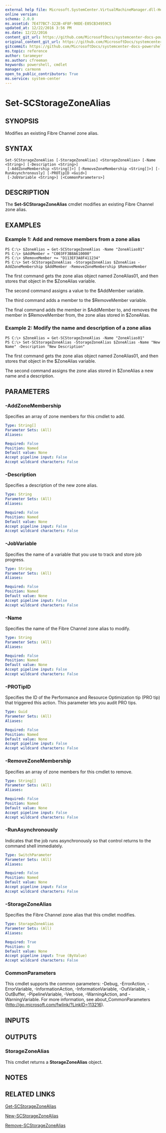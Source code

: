 ```yaml
---
external help file: Microsoft.SystemCenter.VirtualMachineManager.dll-Help.xml
online version: 
schema: 2.0.0
ms.assetid: 7E477BC7-322B-4F8F-90DE-E05CB34959C5
updated_at: 12/22/2016 3:56 PM
ms.date: 12/22/2016
content_git_url: https://github.com/MicrosoftDocs/systemcenter-docs-powershell/blob/master/systemcenter-cmdlets/SystemCenter2016/VirtualMachineManager/vlatest/Set-SCStorageZoneAlias.md
original_content_git_url: https://github.com/MicrosoftDocs/systemcenter-docs-powershell/blob/master/systemcenter-cmdlets/SystemCenter2016/VirtualMachineManager/vlatest/Set-SCStorageZoneAlias.md
gitcommit: https://github.com/MicrosoftDocs/systemcenter-docs-powershell/blob/96e5647587661652225fbdd2c797cd4d59d542bc/systemcenter-cmdlets/SystemCenter2016/VirtualMachineManager/vlatest/Set-SCStorageZoneAlias.md
ms.topic: reference
author: tarameyer
ms.author: cfreeman
keywords: powershell, cmdlet
manager: carmonm
open_to_public_contributors: True
ms.service: system-center
---
```


# Set-SCStorageZoneAlias

## SYNOPSIS
Modifies an existing Fibre Channel zone alias.

## SYNTAX

```
Set-SCStorageZoneAlias [-StorageZoneAlias] <StorageZoneAlias> [-Name <String>] [-Description <String>]
 [-AddZoneMembership <String[]>] [-RemoveZoneMembership <String[]>] [-RunAsynchronously] [-PROTipID <Guid>]
 [-JobVariable <String>] [<CommonParameters>]
```

## DESCRIPTION
The **Set-SCStorageZoneAlias** cmdlet modifies an existing Fibre Channel zone alias.

## EXAMPLES

### Example 1: Add and remove members from a zone alias
```
PS C:\> $ZoneAlias = Get-SCStorageZoneAlias -Name "ZoneAlias01"
PS C:\> $AddMember = "C003FF3B8A610000"
PS C:\> $RemoveMember += "D113EF3A8F411234"
PS C:\> Set-SCStorageZoneAlias -StorageZoneAlias $ZoneAlias -AddZoneMembership $AddMember -RemoveZoneMembership $RemoveMember
```

The first command gets the zone alias object named ZoneAlias01, and then stores that object in the $ZoneAlias variable.

The second command assigns a value to the $AddMember variable.

The third command adds a member to the $RemoveMember variable.

The final command adds the member in $AddMember to, and removes the member in $RemoveMember from, the zone alias stored in $ZoneAlias.

### Example 2: Modify the name and description of a zone alias
```
PS C:\> $ZoneAlias = Get-SCStorageZoneAlias -Name "ZoneAlias01"
PS C:\> Set-SCStorageZoneAlias -StorageZoneAlias $ZoneAlias -Name "New Name" -Description "New Description"
```

The first command gets the zone alias object named ZoneAlias01, and then stores that object in the $ZoneAlias variable.

The second command assigns the zone alias stored in $ZoneAlias a new name and a description.

## PARAMETERS

### -AddZoneMembership
Specifies an array of zone members for this cmdlet to add.

```yaml
Type: String[]
Parameter Sets: (All)
Aliases: 

Required: False
Position: Named
Default value: None
Accept pipeline input: False
Accept wildcard characters: False
```

### -Description
Specifies a description of the new zone alias.

```yaml
Type: String
Parameter Sets: (All)
Aliases: 

Required: False
Position: Named
Default value: None
Accept pipeline input: False
Accept wildcard characters: False
```

### -JobVariable
Specifies the name of a variable that you use to track and store job progress.

```yaml
Type: String
Parameter Sets: (All)
Aliases: 

Required: False
Position: Named
Default value: None
Accept pipeline input: False
Accept wildcard characters: False
```

### -Name
Specifies the name of the Fibre Channel zone alias to modify.

```yaml
Type: String
Parameter Sets: (All)
Aliases: 

Required: False
Position: Named
Default value: None
Accept pipeline input: False
Accept wildcard characters: False
```

### -PROTipID
Specifies the ID of the Performance and Resource Optimization tip (PRO tip) that triggered this action.
This parameter lets you audit PRO tips.

```yaml
Type: Guid
Parameter Sets: (All)
Aliases: 

Required: False
Position: Named
Default value: None
Accept pipeline input: False
Accept wildcard characters: False
```

### -RemoveZoneMembership
Specifies an array of zone members for this cmdlet to remove.

```yaml
Type: String[]
Parameter Sets: (All)
Aliases: 

Required: False
Position: Named
Default value: None
Accept pipeline input: False
Accept wildcard characters: False
```

### -RunAsynchronously
Indicates that the job runs asynchronously so that control returns to the command shell immediately.

```yaml
Type: SwitchParameter
Parameter Sets: (All)
Aliases: 

Required: False
Position: Named
Default value: None
Accept pipeline input: False
Accept wildcard characters: False
```

### -StorageZoneAlias
Specifies the Fibre Channel zone alias that this cmdlet modifies.

```yaml
Type: StorageZoneAlias
Parameter Sets: (All)
Aliases: 

Required: True
Position: 0
Default value: None
Accept pipeline input: True (ByValue)
Accept wildcard characters: False
```

### CommonParameters
This cmdlet supports the common parameters: -Debug, -ErrorAction, -ErrorVariable, -InformationAction, -InformationVariable, -OutVariable, -OutBuffer, -PipelineVariable, -Verbose, -WarningAction, and -WarningVariable. For more information, see about_CommonParameters (http://go.microsoft.com/fwlink/?LinkID=113216).

## INPUTS

## OUTPUTS

### StorageZoneAlias
This cmdlet returns a **StorageZoneAlias** object.

## NOTES

## RELATED LINKS

[Get-SCStorageZoneAlias](xref:SystemCenter2016/VirtualMachineManager/vlatest/Get-SCStorageZoneAlias.md)

[New-SCStorageZoneAlias](xref:SystemCenter2016/VirtualMachineManager/vlatest/New-SCStorageZoneAlias.md)

[Remove-SCStorageZoneAlias](xref:SystemCenter2016/VirtualMachineManager/vlatest/Remove-SCStorageZoneAlias.md)

